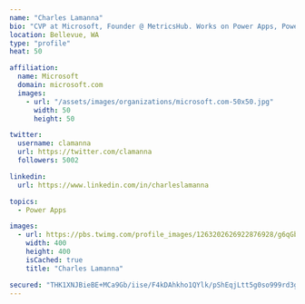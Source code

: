 ```yaml
---
name: "Charles Lamanna"
bio: "CVP at Microsoft, Founder @ MetricsHub. Works on Power Apps, Power Automate, Power Virtual Agent, Common Data Service and Dynamics 365."
location: Bellevue, WA
type: "profile"
heat: 50

affiliation:
  name: Microsoft
  domain: microsoft.com
  images:
    - url: "/assets/images/organizations/microsoft.com-50x50.jpg"
      width: 50
      height: 50

twitter:
  username: clamanna
  url: https://twitter.com/clamanna
  followers: 5002

linkedin:
  url: https://www.linkedin.com/in/charleslamanna

topics:
  - Power Apps

images:
  - url: https://pbs.twimg.com/profile_images/1263202626922876928/g6qGbHZ-_400x400.jpg
    width: 400
    height: 400
    isCached: true
    title: "Charles Lamanna"

secured: "THK1XNJBieBE+MCa9Gb/iise/F4kDAhkho1QYlk/pShEqjLtt5g0so999rd3gLJ4FW9hcX9r0NTGJotxK4j8+idk7oreEuHgZyxMX5YnVQFHNu8ibQ/P4PvWhDWC5EthhqjO7khhVQuzbXw01O9X3smZJK+Lx0B+1byIouPwE2CvhGx1X9RI/rsN+XryDHGNCnajTvTEu+SNPMLJeSkTboyXr2IITsKPRARla/49pB7kAl/c+4InJNL0810zdmM7XcOP3pUWfLD3/jdz4S3TP4jQD3+P6ReFmWEXuHahBLFu0At0WuFeclTX3cc1jnGRiYNaGd4Jl6v/NoTSqc4qQvrz+hznobhaMorCKVPpFfliykOosJ5fY0xrfeRQLogwPtzamuAFqo/3FHF3+tzB9po4ab5WKlzXxTA77HPrBQ8=;BmeFhB6c1cO4VOaOtvOimw=="
---
```


